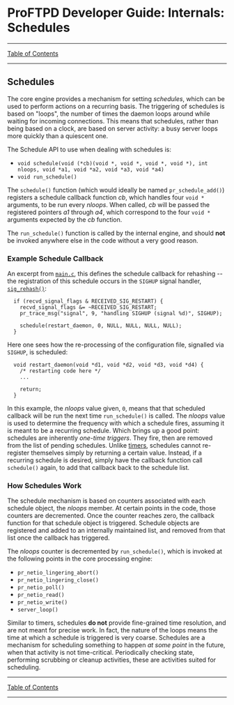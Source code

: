 # ProFTPD Developer Guide: Internals: Schedules

---

[Table of Contents](../toc.md)

---

## Schedules

The core engine provides a mechanism for setting _schedules_, which can be used
to perform actions on a recurring basis.  The triggering of schedules is
based on "loops", the number of times the daemon loops around while waiting
for incoming connections.  This means that schedules, rather than being based
on a clock, are based on server activity: a busy server loops more quickly
than a quiescent one.

The Schedule API to use when dealing with schedules is:

* `void schedule(void (*cb)(void *, void *, void *, void *), int nloops, void *a1, void *a2, void *a3, void *a4)`
* `void run_schedule()`

The `schedule()` function (which would ideally be named `pr_schedule_add()`)
registers a schedule callback function _cb_, which handles four `void *`
arguments, to be run every _nloops_.  When called, _cb_ will be passed the
registered pointers _a1_ through _a4_, which correspond to the four `void *`
arguments expected by the _cb_ function.

The `run_schedule()` function is called by the internal engine, and should
**not** be invoked anywhere else in the code without a very good reason.

### Example Schedule Callback

An excerpt from
<a href="../src/src/main.c.html#sig_rehash"><code>main.c</code></a>, this
defines the schedule callback for rehashing -- the registration of this
schedule occurs in the <code>SIGHUP</code> signal handler,
<a href="../src/src/main.c.html#sig_rehash"><code>sig_rehash()</code></a>:

```
  if (recvd_signal_flags & RECEIVED_SIG_RESTART) {
    recvd_signal_flags &= ~RECEIVED_SIG_RESTART;
    pr_trace_msg("signal", 9, "handling SIGHUP (signal %d)", SIGHUP);

    schedule(restart_daemon, 0, NULL, NULL, NULL, NULL);
  }
```

Here one sees how the re-processing of the configuration file, signalled via
`SIGHUP`, is scheduled:

```
  void restart_daemon(void *d1, void *d2, void *d3, void *d4) {
    /* restarting code here */
    ...

    return;
  }
```

In this example, the _nloops_ value given, `0`, means that that scheduled
callback will be run the next time `run_schedule()` is called.  The _nloops_
value is used to determine the frequency with which a schedule fires, assuming
it is meant to be a recurring schedule.  Which brings up a good point:
schedules are inherently _one-time triggers_.  They fire, then are removed
from the list of pending schedules.  Unlike [timers](timers.md), schedules
cannot re-register themselves simply by returning a certain value.  Instead,
if a recurring schedule is desired, simply have the callback function call
`schedule()` again, to add that callback back to the schedule list.

### How Schedules Work

The schedule mechanism is based on counters associated with each schedule
object, the _nloops_ member.  At certain points in the code, those counters
are decremented.  Once the counter reaches zero, the callback function for
that schedule object is triggered.  Schedule objects are registered and added
to an internally maintained list, and removed from that list once the callback
has triggered.

The _nloops_ counter is decremented by `run_schedule()`, which
is invoked at the following points in the core processing engine:

* `pr_netio_lingering_abort()`
* `pr_netio_lingering_close()`
* `pr_netio_poll()`
* `pr_netio_read()`
* `pr_netio_write()`
* `server_loop()`

Similar to timers, schedules **do not** provide fine-grained time resolution,
and are not meant for precise work.  In fact, the nature of the loops means
the time at which a schedule is triggered is very coarse.  Schedules are a
mechanism for scheduling something to happen _at some point_ in the future,
when that activity is not time-critical.  Periodically checking state,
performing scrubbing or cleanup activities, these are activities suited for
scheduling.

---

[Table of Contents](../toc.md)

---
